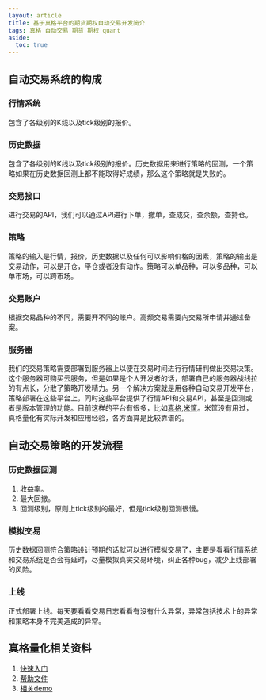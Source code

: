 ```yaml
---
layout: article
title: 基于真格平台的期货期权自动交易开发简介
tags: 真格 自动交易 期货 期权 quant
aside:
  toc: true
---
```


## 自动交易系统的构成
### 行情系统
包含了各级别的K线以及tick级别的报价。
### 历史数据
包含了各级别的K线以及tick级别的报价。历史数据用来进行策略的回测，一个策略如果在历史数据回测上都不能取得好成绩，那么这个策略就是失败的。
### 交易接口
进行交易的API，我们可以通过API进行下单，撤单，查成交，查余额，查持仓。
### 策略
策略的输入是行情，报价，历史数据以及任何可以影响价格的因素，策略的输出是交易动作，可以是开仓，平仓或者没有动作。策略可以单品种，可以多品种，可以单市场，可以跨市场。
### 交易账户
根据交易品种的不同，需要开不同的账户。高频交易需要向交易所申请并通过备案。
### 服务器
我们的交易策略需要部署到服务器上以便在交易时间进行行情研判做出交易决策。这个服务器可购买云服务，但是如果是个人开发者的话，部署自己的服务器战线拉的有点长，分散了策略开发精力。另一个解决方案就是用各种自动交易开发平台，策略部署在这些平台上，同时这些平台提供了行情API和交易API，甚至是回测或者是版本管理的功能。目前这样的平台有很多，比如[真格](https://quant.pobo.net.cn/login#/),[米筐](https://www.ricequant.com/welcome/)。米筐没有用过，真格量化有实际开发和应用经验，各方面算是比较靠谱的。
## 自动交易策略的开发流程
### 历史数据回测
1. 收益率。
2. 最大回撤。
3. 回测级别，原则上tick级别的最好，但是tick级别回测很慢。

### 模拟交易
历史数据回测符合策略设计预期的话就可以进行模拟交易了，主要是看看行情系统和交易系统是否会有延时，尽量模拟真实交易环境，纠正各种bug，减少上线部署的风险。
### 上线
正式部署上线。每天要看看交易日志看看有没有什么异常，异常包括技术上的异常和策略本身不完美造成的异常。
## 真格量化相关资料
1. [快速入门](https://quant.pobo.net.cn/doc?name=quickstart)
2. [帮助文件](https://quant.pobo.net.cn/doc?name=api)
3. [相关demo](https://github.com/qmhedging/poboquant)



<!--more-->
